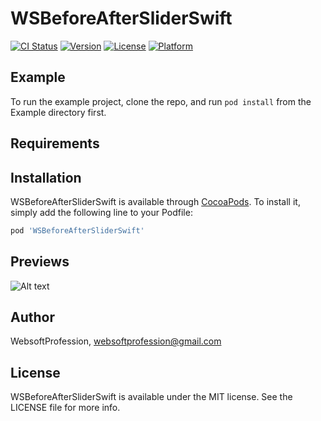 # WSBeforeAfterSliderSwift

[![CI Status](https://img.shields.io/travis/WebsoftProfession/WSBeforeAfterSliderSwift.svg?style=flat)](https://travis-ci.org/WebsoftProfession/WSBeforeAfterSliderSwift)
[![Version](https://img.shields.io/cocoapods/v/WSBeforeAfterSliderSwift.svg?style=flat)](https://cocoapods.org/pods/WSBeforeAfterSliderSwift)
[![License](https://img.shields.io/cocoapods/l/WSBeforeAfterSliderSwift.svg?style=flat)](https://cocoapods.org/pods/WSBeforeAfterSliderSwift)
[![Platform](https://img.shields.io/cocoapods/p/WSBeforeAfterSliderSwift.svg?style=flat)](https://cocoapods.org/pods/WSBeforeAfterSliderSwift)

## Example

To run the example project, clone the repo, and run `pod install` from the Example directory first.

## Requirements

## Installation

WSBeforeAfterSliderSwift is available through [CocoaPods](https://cocoapods.org). To install
it, simply add the following line to your Podfile:

```ruby
pod 'WSBeforeAfterSliderSwift'
```

## Previews

![Alt text](https://github.com/WebsoftProfession/WSBeforeAfterSliderSwift/blob/main/WSBeforeAfterSliderSwift_1.gif?raw=true "WSBeforeAfterSliderSwift")


## Author

WebsoftProfession, websoftprofession@gmail.com

## License

WSBeforeAfterSliderSwift is available under the MIT license. See the LICENSE file for more info.
